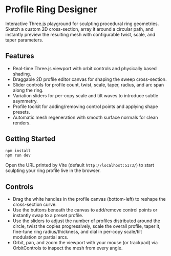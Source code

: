 # Profile Ring Designer

Interactive Three.js playground for sculpting procedural ring geometries. Sketch a custom 2D cross-section, array it around a circular path, and instantly preview the resulting mesh with configurable twist, scale, and taper parameters.

## Features
- Real-time Three.js viewport with orbit controls and physically based shading.
- Draggable 2D profile editor canvas for shaping the sweep cross-section.
- Slider controls for profile count, twist, scale, taper, radius, and arc span along the ring.
- Variation sliders for per-copy scale and tilt waves to introduce subtle asymmetry.
- Profile toolkit for adding/removing control points and applying shape presets.
- Automatic mesh regeneration with smooth surface normals for clean renders.

## Getting Started
```bash
npm install
npm run dev
```

Open the URL printed by Vite (default `http://localhost:5173/`) to start sculpting your ring profile live in the browser.

## Controls
- Drag the white handles in the profile canvas (bottom-left) to reshape the cross-section curve.
- Use the buttons beneath the canvas to add/remove control points or instantly swap to a preset profile.
- Use the sliders to adjust the number of profiles distributed around the circle, twist the copies progressively, scale the overall profile, taper it, fine-tune ring radius/thickness, and dial in per-copy scale/tilt modulation or partial arcs.
- Orbit, pan, and zoom the viewport with your mouse (or trackpad) via OrbitControls to inspect the mesh from every angle.
